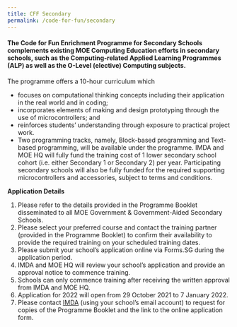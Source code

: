 ```yaml
---
title: CFF Secondary
permalink: /code-for-fun/secondary
---
```

#### The Code for Fun Enrichment Programme for Secondary Schools complements existing MOE Computing Education efforts in secondary schools, such as the Computing-related Applied Learning Programmes (ALP) as well as the O-Level (elective) Computing subjects.

The programme offers a 10-hour curriculum which
* focuses on computational thinking concepts including their application in the real world and in coding;
* incorporates elements of making and design prototyping through the use of microcontrollers; and
* reinforces students’ understanding through exposure to practical project work.
* Two programming tracks, namely, Block-based programming and Text-based programming, will be available under the programme.
IMDA and MOE HQ will fully fund the training cost of 1 lower secondary school cohort (i.e. either Secondary 1 or Secondary 2) per year. Participating secondary schools will also be fully funded for the required supporting microcontrollers and accessories, subject to terms and conditions.


**Application Details**


1. Please refer to the details provided in the Programme Booklet disseminated to all MOE Government & Government-Aided Secondary Schools.
2. Please select your preferred course and contact the training partner (provided in the Programme Booklet) to confirm their availability to provide the required training on your scheduled training dates.
3. Please submit your school’s application online via Forms.SG during the application period.
4. IMDA and MOE HQ will review your school’s application and provide an approval notice to commence training.
5. Schools can only commence training after receiving the written approval from IMDA and MOE HQ.
6. Application for 2022 will open from 29 October 2021 to 7 January 2022.
7. Please contact [IMDA](mailto:bettina_tan_from.tp@imda.gov.sg,sing_yuan_tan_from.tp@imda.gov.sg,imda_codesg@imda.gov.sg) (using your school’s email account) to request for copies of the Programme Booklet and the link to the online application form.